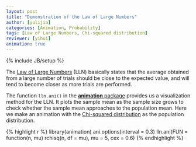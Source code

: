 ```yaml
---
layout: post
title: "Demonstration of the Law of Large Numbers"
author: [yulijia]
categories: [Animation, Probability]
tags: [Law of Large Numbers, Chi-squared distribution]
reviewer: [yihui]
animation: true
---
```

{% include JB/setup %}

The [Law of Large Numbers](http://en.wikipedia.org/wiki/Law_of_large_numbers) (LLN) basically
states that the average obtained from a large number of trials should be close to the expected
value, and will tend to become closer as more trials are performed.

The function `lln.ani()` in the [**animation** package](http://yihui.name/animation) provides us a
visualization method for the LLN. It plots the sample mean as the sample size grows to check
whether the sample mean approaches to the population mean. Here we make an animation with the
[Chi-squared distribution](http://en.wikipedia.org/wiki/Chi-squared_distribution) as the population
distribution.


{% highlight r %}
library(animation)
ani.options(interval = 0.3)
lln.ani(FUN = function(n, mu) rchisq(n, df = mu), mu = 5, cex = 0.6)
{% endhighlight %}


<div class="scianimator">
<div id="chi_squared" style="display: inline-block;">
</div>
</div>
<script type="text/javascript">
  (function($) {
    $(document).ready(function() {
      var imgs = Array(50);
      for (i=0; ; i++) {
        if (i == imgs.length) break;
        imgs[i] = "/figures/2013-04-18-law-of-large-numbers/chi-squared" + (i + 1) + ".png";
      }
      $("#chi_squared").scianimator({
          "images": imgs,
          "delay": 300,
          "controls": ["first", "previous", "play", "next", "last", "loop", "speed"],
      });
      $("#chi_squared").scianimator("play");
    });
  })(jQuery);
</script>


